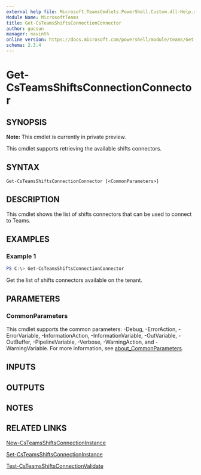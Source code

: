 ```yaml
---
external help file: Microsoft.TeamsCmdlets.PowerShell.Custom.dll-Help.xml
Module Name: MicrosoftTeams
title: Get-CsTeamsShiftsConnectionConnector
author: gucsun
manager: navinth
online version: https://docs.microsoft.com/powershell/module/teams/Get-CsTeamsShiftsConnectionConnector
schema: 2.3.4
---
```


# Get-CsTeamsShiftsConnectionConnector

## SYNOPSIS

**Note:** This cmdlet is currently in private preview.

This cmdlet supports retrieving the available shifts connectors.

## SYNTAX

```
Get-CsTeamsShiftsConnectionConnector [<CommonParameters>]
```

## DESCRIPTION

This cmdlet shows the list of shifts connectors that can be used to connect to Teams.

## EXAMPLES

### Example 1
```powershell
PS C:\> Get-CsTeamsShiftsConnectionConnector
```

Get the list of shifts connectors available on the tenant.

## PARAMETERS

### CommonParameters
This cmdlet supports the common parameters: -Debug, -ErrorAction, -ErrorVariable, -InformationAction, -InformationVariable, -OutVariable, -OutBuffer, -PipelineVariable, -Verbose, -WarningAction, and -WarningVariable. For more information, see [about_CommonParameters](https://go.microsoft.com/fwlink/?LinkID=113216).

## INPUTS

## OUTPUTS

## NOTES

## RELATED LINKS

[New-CsTeamsShiftsConnectionInstance](New-CsTeamsShiftsConnectionInstance.md)

[Set-CsTeamsShiftsConnectionInstance](Set-CsTeamsShiftsConnectionInstance.md)

[Test-CsTeamsShiftsConnectionValidate](Test-CsTeamsShiftsConnectionValidate.md)
